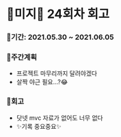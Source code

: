 # 🌼미지🌼 24회차 회고

### 🥕기간: 2021.05.30 ~ 2021.06.05

### 🍆주간계획

- 프로젝트 마무리까지 달려야겠다
- 살짝 야근 필요...?😂

### 🥦회고

- 닷넷 mvc 자료가 없어도 너무 없다
- ✨기록 중요중요✨


